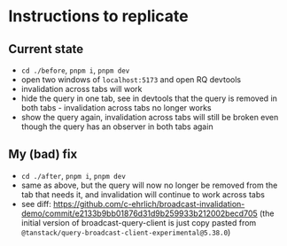 # Instructions to replicate

## Current state
- `cd ./before`, `pnpm i`, `pnpm dev`
- open two windows of `localhost:5173` and open RQ devtools
- invalidation across tabs will work
- hide the query in one tab, see in devtools that the query is removed in both tabs - invalidation across tabs no longer works
- show the query again, invalidation across tabs will still be broken even though the query has an observer in both tabs again

## My (bad) fix
- `cd ./after`, `pnpm i`, `pnpm dev`
- same as above, but the query will now no longer be removed from the tab that needs it, and invalidation will continue to work across tabs
- see diff: https://github.com/c-ehrlich/broadcast-invalidation-demo/commit/e2133b9bb01876d31d9b259933b212002becd705 (the initial version of broadcast-query-client is just copy pasted from `@tanstack/query-broadcast-client-experimental@5.38.0`)